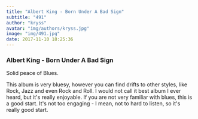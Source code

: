```yaml
---
title: "Albert King - Born Under A Bad Sign"
subtitle: "491"
author: "kryss"
avatar: "img/authors/kryss.jpg"
image: "img/491.jpg"
date: 2017-11-10 18:25:36
---
```


### Albert King - Born Under A Bad Sign
Solid peace of Blues.

This album is very bluesy, however you can find drifts to other styles, like Rock, Jazz and even Rock and Roll. I would not call it best album I ever heard, but it's really enjoyable. If you are not very familiar with blues, this is a good start. It's not too engaging - I mean, not to hard to listen, so it's really good start.

